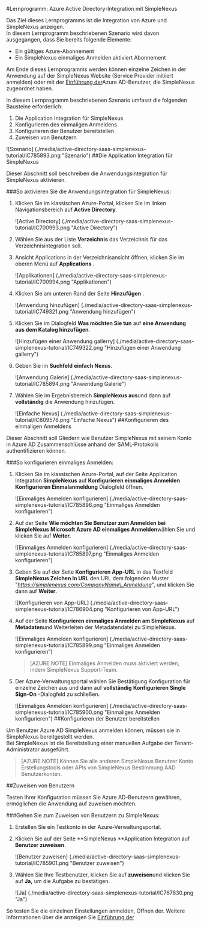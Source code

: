 <properties 
    pageTitle="Lernprogramm: Azure Active Directory-Integration mit SimpleNexus | Microsoft Azure" 
    description="Erfahren Sie, wie mit SimpleNexus in Azure Active Directory-auf automatisierte Bereitstellung und mehr!" 
    services="active-directory" 
    authors="jeevansd"  
    documentationCenter="na" 
    manager="femila"/>
<tags 
    ms.service="active-directory" 
    ms.devlang="na" 
    ms.topic="article" 
    ms.tgt_pltfrm="na" 
    ms.workload="identity" 
    ms.date="09/19/2016" 
    ms.author="jeedes" />

#<a name="tutorial-azure-active-directory-integration-with-simplenexus"></a>Lernprogramm: Azure Active Directory-Integration mit SimpleNexus
  
Das Ziel dieses Lernprogramms ist die Integration von Azure und SimpleNexus anzeigen.  
In diesem Lernprogramm beschriebenen Szenario wird davon ausgegangen, dass Sie bereits folgende Elemente:

-   Ein gültiges Azure-Abonnement
-   Ein SimpleNexus einmaliges Anmelden aktiviert Abonnement
  
Am Ende dieses Lernprogramms werden können einzelne Zeichen in der Anwendung auf der SimpleNexus Website (Service Provider initiiert anmelden) oder mit der [Einführung der](active-directory-saas-access-panel-introduction.md)Azure AD-Benutzer, die SimpleNexus zugeordnet haben.
  
In diesem Lernprogramm beschriebenen Szenario umfasst die folgenden Bausteine erforderlich:

1.  Die Application Integration für SimpleNexus
2.  Konfigurieren des einmaligen Anmeldens
3.  Konfigurieren der Benutzer bereitstellen
4.  Zuweisen von Benutzern

![Szenario] (./media/active-directory-saas-simplenexus-tutorial/IC785893.png "Szenario")
##<a name="enabling-the-application-integration-for-simplenexus"></a>Die Application Integration für SimpleNexus
  
Dieser Abschnitt soll beschreiben die Anwendungsintegration für SimpleNexus aktivieren.

###<a name="to-enable-the-application-integration-for-simplenexus-perform-the-following-steps"></a>So aktivieren Sie die Anwendungsintegration für SimpleNexus:

1.  Klicken Sie im klassischen Azure-Portal, klicken Sie im linken Navigationsbereich auf **Active Directory**.

    ![Active Directory] (./media/active-directory-saas-simplenexus-tutorial/IC700993.png "Active Directory")

2.  Wählen Sie aus der Liste **Verzeichnis** das Verzeichnis für das Verzeichnisintegration soll.

3.  Ansicht Applications in der Verzeichnisansicht öffnen, klicken Sie im oberen Menü auf **Applications** .

    ![Applikationen] (./media/active-directory-saas-simplenexus-tutorial/IC700994.png "Applikationen")

4.  Klicken Sie am unteren Rand der Seite **Hinzufügen** .

    ![Anwendung hinzufügen] (./media/active-directory-saas-simplenexus-tutorial/IC749321.png "Anwendung hinzufügen")

5.  Klicken Sie im Dialogfeld **Was möchten Sie tun** auf **eine Anwendung aus dem Katalog hinzufügen**.

    ![Hinzufügen einer Anwendung gallerry] (./media/active-directory-saas-simplenexus-tutorial/IC749322.png "Hinzufügen einer Anwendung gallerry")

6.  Geben Sie im **Suchfeld** **einfach Nexus**.

    ![Anwendung Galerie] (./media/active-directory-saas-simplenexus-tutorial/IC785894.png "Anwendung Galerie")

7.  Wählen Sie im Ergebnisbereich **SimpleNexus aus**und dann auf **vollständig** die Anwendung hinzufügen.

    ![Einfache Nexus] (./media/active-directory-saas-simplenexus-tutorial/IC809578.png "Einfache Nexus")
##<a name="configuring-single-sign-on"></a>Konfigurieren des einmaligen Anmeldens
  
Dieser Abschnitt soll Gliedern wie Benutzer SimpleNexus mit seinem Konto in Azure AD Zusammenschlüsse anhand der SAML-Protokolls authentifizieren können.

###<a name="to-configure-single-sign-on-perform-the-following-steps"></a>So konfigurieren einmaliges Anmelden:

1.  Klicken Sie im klassischen Azure-Portal, auf der Seite Application Integration **SimpleNexus** auf **Konfigurieren einmaliges Anmelden** **Konfigurieren Einmalanmeldung** Dialogfeld öffnen.

    ![Einmaliges Anmelden konfigurieren] (./media/active-directory-saas-simplenexus-tutorial/IC785896.png "Einmaliges Anmelden konfigurieren")

2.  Auf der Seite **Wie möchten Sie Benutzer zum Anmelden bei SimpleNexus** **Microsoft Azure AD einmaliges Anmelden**wählen Sie und klicken Sie auf **Weiter**.

    ![Einmaliges Anmelden konfigurieren] (./media/active-directory-saas-simplenexus-tutorial/IC785897.png "Einmaliges Anmelden konfigurieren")

3.  Geben Sie auf der Seite **Konfigurieren App-URL** in das Textfeld **SimpleNexus Zeichen In URL** den URL dem folgenden Muster "*https://simplenexus.com/CompanyName\_Anmeldung*", und klicken Sie dann auf **Weiter**.

    ![Konfigurieren von App-URL] (./media/active-directory-saas-simplenexus-tutorial/IC786904.png "Konfigurieren von App-URL")

4.  Auf der Seite **Konfigurieren einmaliges Anmelden am SimpleNexus** auf **Metadaten**und Weiterleiten der Metadatendatei zu SimpleNexus.

    ![Einmaliges Anmelden konfigurieren] (./media/active-directory-saas-simplenexus-tutorial/IC785899.png "Einmaliges Anmelden konfigurieren")

    >[AZURE.NOTE] Einmaliges Anmelden muss aktiviert werden, indem SimpleNexus Support-Team.

5.  Der Azure-Verwaltungsportal wählen Sie Bestätigung Konfiguration für einzelne Zeichen aus und dann auf **vollständig** **Konfigurieren Single Sign-On** -Dialogfeld zu schließen.

    ![Einmaliges Anmelden konfigurieren] (./media/active-directory-saas-simplenexus-tutorial/IC785900.png "Einmaliges Anmelden konfigurieren")
##<a name="configuring-user-provisioning"></a>Konfigurieren der Benutzer bereitstellen
  
Um Benutzer Azure AD SimpleNexus anmelden können, müssen sie in SimpleNexus bereitgestellt werden.  
Bei SimpleNexus ist die Bereitstellung einer manuellen Aufgabe der Tenant-Administrator ausgeführt.

>[AZURE.NOTE] Können Sie alle anderen SimpleNexus Benutzer Konto Erstellungstools oder APIs von SimpleNexus Bestimmung AAD Benutzerkonten.

##<a name="assigning-users"></a>Zuweisen von Benutzern
  
Testen Ihrer Konfiguration müssen Sie Azure AD-Benutzern gewähren, ermöglichen die Anwendung auf zuweisen möchten.

###<a name="to-assign-users-to-simplenexus-perform-the-following-steps"></a>Gehen Sie zum Zuweisen von Benutzern zu SimpleNexus:

1.  Erstellen Sie ein Testkonto in der Azure-Verwaltungsportal.

2.  Klicken Sie auf der Seite **SimpleNexus **Application Integration auf **Benutzer zuweisen**.

    ![Benutzer zuweisen] (./media/active-directory-saas-simplenexus-tutorial/IC785901.png "Benutzer zuweisen")

3.  Wählen Sie Ihre Testbenutzer, klicken Sie auf **zuweisen**und klicken Sie auf **Ja,** um die Aufgabe zu bestätigen.

    ![Ja] (./media/active-directory-saas-simplenexus-tutorial/IC767830.png "Ja")
  
So testen Sie die einzelnen Einstellungen anmelden, Öffnen der. Weitere Informationen über die anzeigen Sie [Einführung der](active-directory-saas-access-panel-introduction.md)